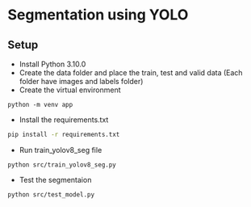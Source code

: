 # Segmentation using YOLO

## Setup 

- Install Python 3.10.0
- Create the data folder and place the train, test and valid data (Each folder have images and labels folder)
- Create the virtual environment 

```shell
python -m venv app
```
- Install the requirements.txt 

```bash
pip install -r requirements.txt
```

- Run train_yolov8_seg file 

```shell
python src/train_yolov8_seg.py
``` 

- Test the segmentaion 

```shell
python src/test_model.py
```
